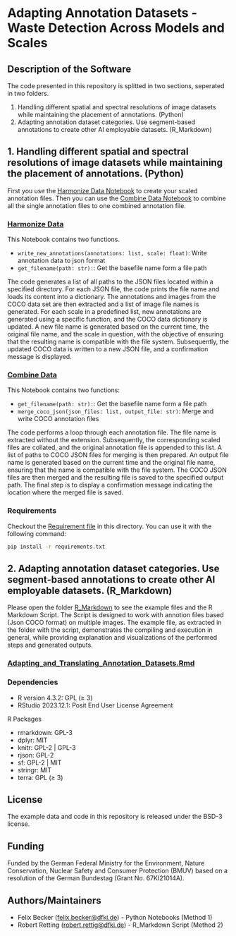 # Adapting Annotation Datasets - Waste Detection Across Models and Scales

## Description of the Software

The code presented in this repository is splitted in two sections, seperated in two folders.

1. Handling different spatial and spectral resolutions of image datasets while maintaining the placement of annotations. (Python)
2. Adapting annotation dataset categories. Use segment-based annotations to create other AI employable datasets. (R_Markdown)

## 1. Handling different spatial and spectral resolutions of image datasets while maintaining the placement of annotations. (Python)

First you use the [Harmonize Data Notebook](./Handling_Resolution_-_Maintaining_Annotation/Harmonize_Data_different_resolution_new.ipynb) to create your scaled annotation files. Then you can use the [Combine Data Notebook](./Handling_Resolution_-_Maintaining_Annotation/Combine_data_different_resolutions.ipynb) to combine all the single annotation files to one combined annotation file.

### [Harmonize Data](./Handling_Resolution_-_Maintaining_Annotation/Harmonize_Data_different_resolution_new.ipynb)

This Notebook contains two functions.

* `write_new_annotations(annotations: list, scale: float)`: Write annotation data to json format
* `get_filename(path: str):`: Get the basefile name form a file path

The code generates a list of all paths to the JSON files located within a specified directory. For each JSON file, the code prints the file name and loads its content into a dictionary. The annotations and images from the COCO data set are then extracted and a list of image file names is generated. For each scale in a predefined list, new annotations are generated using a specific function, and the COCO data dictionary is updated. A new file name is generated based on the current time, the original file name, and the scale in question, with the objective of ensuring that the resulting name is compatible with the file system. Subsequently, the updated COCO data is written to a new JSON file, and a confirmation message is displayed.

### [Combine Data](./Handling_Resolution_-_Maintaining_Annotation/Combine_data_different_resolutions.ipynb)

This Notebook contains two functions:

* `get_filename(path: str):`: Get the basefile name form a file path
* `merge_coco_json(json_files: list, output_file: str)`: Merge and write COCO annotation files

The code performs a loop through each annotation file. The file name is extracted without the extension. Subsequently, the corresponding scaled files are collated, and the original annotation file is appended to this list. A list of paths to COCO JSON files for merging is then prepared. An output file name is generated based on the current time and the original file name, ensuring that the name is compatible with the file system. The COCO JSON files are then merged and the resulting file is saved to the specified output path. The final step is to display a confirmation message indicating the location where the merged file is saved.

### Requirements

Checkout the [Requirement file](./requirements.txt) in this directory.
You can use it with the following command:

```bash
pip install -r requirements.txt
```

## 2. Adapting annotation dataset categories. Use segment-based annotations to create other AI employable datasets. (R_Markdown)

Please open the folder [R_Markdown](./Adapting_Categories_-_Translate_to_other_Datasets/R_Markdown/) to see the example files and the R Markdown Script.
The Script is designed to work with annotion files based (Json COCO format) on multiple images.
The example file, as extracted in the folder with the script, demonstrates the compiling and execution in general, while providing explanation and visualizations of the performed steps and generated outputs.

### [Adapting_and_Translating_Annotation_Datasets.Rmd](./Adapting_Categories_-_Translate_to_other_Datasets/Adapting_and_Translating_Annotation_Datasets.Rmd)

### Dependencies

- R version 4.3.2: GPL (≥ 3)
- RStudio 2023.12.1: Posit End User License Agreement 

R Packages
- rmarkdown: GPL-3
- dplyr: MIT
- knitr: GPL-2 | GPL-3
- rjson: GPL-2
- sf: GPL-2 | MIT
- stringr: MIT
- terra: GPL (≥ 3)

## License

The example data and code in this repository is released under the BSD-3 license.

## Funding

Funded by the German Federal Ministry for the Environment, Nature Conservation, Nuclear Safety and Consumer Protection (BMUV) based on a resolution of the German Bundestag (Grant No. 67KI21014A).

## Authors/Maintainers

* Felix Becker (felix.becker@dfki.de) - Python Notebooks (Method 1)
* Robert Retting (robert.rettig@dfki.de) - R_Markdown Script (Method 2)
